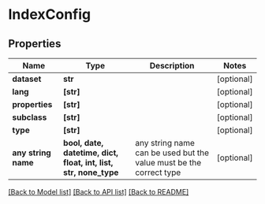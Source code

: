 # IndexConfig


## Properties
Name | Type | Description | Notes
------------ | ------------- | ------------- | -------------
**dataset** | **str** |  | [optional] 
**lang** | **[str]** |  | [optional] 
**properties** | **[str]** |  | [optional] 
**subclass** | **[str]** |  | [optional] 
**type** | **[str]** |  | [optional] 
**any string name** | **bool, date, datetime, dict, float, int, list, str, none_type** | any string name can be used but the value must be the correct type | [optional]

[[Back to Model list]](../README.md#documentation-for-models) [[Back to API list]](../README.md#documentation-for-api-endpoints) [[Back to README]](../README.md)


